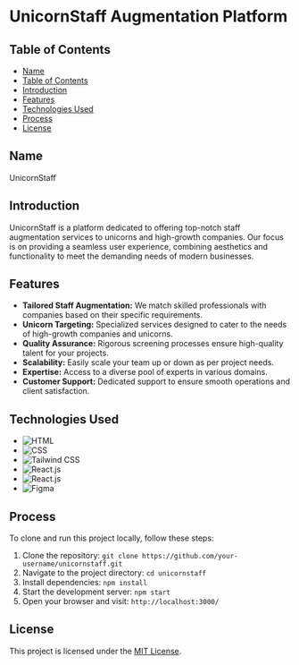 # UnicornStaff Augmentation Platform

## Table of Contents
- [Name](#name)
- [Table of Contents](#table-of-contents)
- [Introduction](#introduction)
- [Features](#features)
- [Technologies Used](#technologies-used)
- [Process](#process)
- [License](#license)

## Name
UnicornStaff

## Introduction
UnicornStaff is a platform dedicated to offering top-notch staff augmentation services to unicorns and high-growth companies. Our focus is on providing a seamless user experience, combining aesthetics and functionality to meet the demanding needs of modern businesses.

## Features
- **Tailored Staff Augmentation:** We match skilled professionals with companies based on their specific requirements.
- **Unicorn Targeting:** Specialized services designed to cater to the needs of high-growth companies and unicorns.
- **Quality Assurance:** Rigorous screening processes ensure high-quality talent for your projects.
- **Scalability:** Easily scale your team up or down as per project needs.
- **Expertise:** Access to a diverse pool of experts in various domains.
- **Customer Support:** Dedicated support to ensure smooth operations and client satisfaction.

## Technologies Used

- ![HTML](https://img.icons8.com/color/48/000000/html-5--v1.png)
- ![CSS](https://img.icons8.com/color/48/000000/css3.png) 
-  ![Tailwind CSS]([https://img.icons8.com/color/48/000000/tailwind-css.png](https://icons8.com/icon/4PiNHtUJVbLs/tailwind-css)v) 
- ![React.js](https://img.icons8.com/color/48/000000/javascript.png)
-   ![React.js](https://img.icons8.com/color/48/000000/react-native.png) 
- ![Figma](https://img.icons8.com/color/48/000000/figma--v1.png) 


## Process
To clone and run this project locally, follow these steps:

1. Clone the repository: `git clone https://github.com/your-username/unicornstaff.git`
2. Navigate to the project directory: `cd unicornstaff`
3. Install dependencies: `npm install`
4. Start the development server: `npm start`
5. Open your browser and visit: `http://localhost:3000/`

## License
This project is licensed under the [MIT License](LICENSE).
